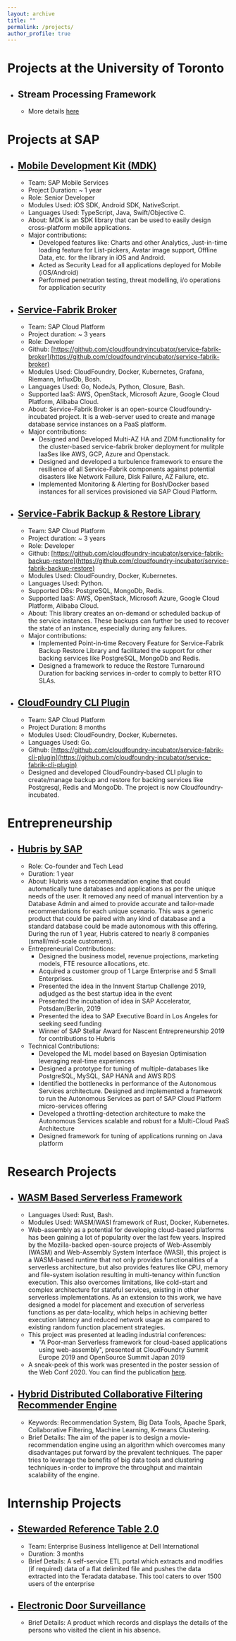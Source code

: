 ```yaml
---
layout: archive
title: ""
permalink: /projects/
author_profile: true
---
```

# Projects at the University of Toronto
- ## Stream Processing Framework
    - More details [here](https://pritishmishra.github.io/projects/uoft)


# Projects at SAP
- ## [Mobile Development Kit (MDK)](#mdk)
    - Team: SAP Mobile Services
    - Project Duration: ~ 1 year
    - Role: Senior Developer
    - Modules Used: iOS SDK, Android SDK, NativeScript.
    - Languages Used: TypeScript, Java, Swift/Objective C.
    - About: MDK is an SDK library that can be used to easily design cross-platform mobile applications.
    - Major contributions:
        - Developed features like: Charts and other Analytics, Just-in-time loading feature for List-pickers, Avatar image support, Offline Data, etc. for the library in iOS and Android.
        - Acted as Security Lead for all applications deployed for Mobile (iOS/Android)
        - Performed penetration testing, threat modelling, i/o operations for application security

- ## [Service-Fabrik Broker](#sf)
    - Team: SAP Cloud Platform
    - Project duration: ~ 3 years
    - Role: Developer
    - Github: [https://github.com/cloudfoundryincubator/service-fabrik-broker](https://github.com/cloudfoundryincubator/service-fabrik-broker)
    - Modules Used: CloudFoundry, Docker, Kubernetes, Grafana, Riemann, InfluxDb, Bosh.
    - Languages Used: Go, NodeJs, Python, Closure, Bash.
    - Supported IaaS: AWS, OpenStack, Microsoft Azure, Google Cloud Platform, Alibaba Cloud. 
    - About: Service-Fabrik Broker is an open-source Cloudfoundry-incubated project. It is a web-server used to create and manage database service instances on a PaaS platform.
    - Major contributions:
        - Designed and Developed Multi-AZ HA and ZDM functionality for the cluster-based service-fabrik broker deployment for mulitple IaaSes like AWS, GCP, Azure and Openstack.
        - Designed and developed a turbulence framework to ensure the resilience of all Service-Fabrik components against potential disasters like Network Failure, Disk Failure, AZ Failure, etc.
        - Implemented Monitoring & Alerting for Bosh/Docker based instances for all services provisioned via SAP Cloud Platform.

- ## [Service-Fabrik Backup & Restore Library](#sfbr)
    - Team: SAP Cloud Platform
    - Project duration: ~ 3 years
    - Role: Developer
    - Github: [https://github.com/cloudfoundry-incubator/service-fabrik-backup-restore](https://github.com/cloudfoundry-incubator/service-fabrik-backup-restore)
    - Modules Used: CloudFoundry, Docker, Kubernetes.
    - Languages Used: Python.
    - Supported DBs: PostgreSQL, MongoDb, Redis.
    - Supported IaaS: AWS, OpenStack, Microsoft Azure, Google Cloud Platform, Alibaba Cloud.
    - About: This library creates an on-demand or scheduled backup of the service instances. These backups can further be used to recover the state of an instance, especially during any failures.
    -  Major contributions:
        - Implemented Point-in-time Recovery Feature for Service-Fabrik Backup Restore Library and facilitated the support for other backing services like PostgreSQL, MongoDb and Redis. 
        - Designed a framework to reduce the Restore Turnaround Duration for backing services in-order to comply to better RTO SLAs.

- ## [CloudFoundry CLI Plugin](#cfcli)
    - Team: SAP Cloud Platform
    - Project Duration: 8 months
    - Modules Used: CloudFoundry, Docker, Kubernetes.
    - Languages Used: Go.
    - Github: [https://github.com/cloudfoundry-incubator/service-fabrik-cli-plugin](https://github.com/cloudfoundry-incubator/service-fabrik-cli-plugin)
    - Designed and developed CloudFoundry-based CLI plugin to create/manage backup and restore for backing services like Postgresql, Redis and MongoDb. The project is now Cloudfoundry-incubated.

# Entrepreneurship
- ## [Hubris by SAP](#hubris)
    - Role: Co-founder and Tech Lead
    - Duration: 1 year
    - About: Hubris was a recommendation engine that could automatically tune databases and applications as per the unique needs of the user. It removed any need of manual intervention by a Database Admin and aimed to provide accurate and tailor-made recommendations for each unique scenario. This was a generic product that could be paired with any kind of database and a standard database could be made autonomous with this offering. During the run of 1 year, Hubris catered to nearly 8 companies (small/mid-scale customers).
    - Entrepreneurial Contributions:
        - Designed the business model, revenue projections, marketing models, FTE resource allocations, etc. 
        - Acquired a customer group of 1 Large Enterprise and 5 Small Enterprises. 
        - Presented the idea in the Innvent Startup Challenge 2019, adjudged as the best startup idea in the event
        - Presented the incubation of idea in SAP Accelerator, Potsdam/Berlin, 2019
        - Presented the idea to SAP Executive Board in Los Angeles for seeking seed funding
        - Winner of SAP Stellar Award for Nascent Entrepreneurship 2019 for contributions to Hubris
    - Technical Contributions:
        - Developed the ML model based on Bayesian Optimisation leveraging real-time experiences
        - Designed a prototype for tuning of multiple-databases like PostgreSQL, MySQL, SAP HANA and AWS RDS
        - Identified the bottlenecks in performance of the Autonomous Services architecture. Designed and implemented a framework to run the Autonomous Services as part of SAP Cloud Platform micro-services offering
        - Developed a throttling-detection architecture to make the Autonomous Services scalable and robust for a Multi-Cloud PaaS Architecture
        - Designed framework for tuning of applications running on Java platform

# Research Projects
- ## [WASM Based Serverless Framework](#wasm)
    - Languages Used: Rust, Bash.
    - Modules Used: WASM/WASI framework of Rust, Docker, Kubernetes.
    - Web-assembly as a potential for developing cloud-based platforms has been gaining a lot of popularity over the last few years. Inspired by the Mozilla-backed open-source projects
    of Web-Assembly (WASM) and Web-Assembly System Interface (WASI), this project is a WASM-based runtime that not only provides functionalities of a serverless architecture, but also provides features like CPU, memory and file-system isolation resulting in multi-tenancy within function execution. This also overcomes limitations, like cold-start and complex architecture for stateful services, existing in other serverless implementations. As an extension to this work, we have designed a model for placement and execution of serverless functions as per data-locality, which helps in achieving better execution latency and reduced network usage as compared to existing random function placement strategies.
    - This project was presented at leading industrial conferences:
        - "A Poor-man Serverless framework for cloud-based applications using web-assembly", presented at CloudFoundry Summit Europe 2019 and OpenSource Summit Japan 2019
    - A sneak-peek of this work was presented in the poster session of the Web Conf 2020. You can find the publication [here](https://dl.acm.org/doi/abs/10.1145/3366424.3382670).

- ## [Hybrid Distributed Collaborative Filtering Recommender Engine](#ug)
    - Keywords: Recommendation System, Big Data Tools, Apache Spark, Collaborative Filtering, Machine Learning, K-means Clustering. 
    - Brief Details: The aim of the paper is to design a movie-recommendation engine using an algorithm which overcomes many disadvantages put forward by the prevalent techniques. The paper tries to leverage the benefits of big data tools and clustering techniques in-order to improve the throughput and maintain scalability of the engine.

# Internship Projects
- ## [Stewarded Reference Table 2.0](#srt)
    - Team: Enterprise Business Intelligence at Dell International
    - Duration: 3 months
    - Brief Details: A self-service ETL portal which extracts and modifies (if required) data of a flat delimited file and pushes the data extracted into the Teradata database. This tool caters to over 1500 users of the enterprise

- ## [Electronic Door Surveillance](#eds)
    - Brief Details: A product which records and displays the details of the persons who visited the client in his absence.